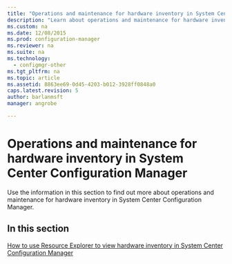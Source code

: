 ```yaml
---
title: "Operations and maintenance for hardware inventory in System Center Configuration Manager"
description: "Learn about operations and maintenance for hardware inventory in System Center Configuration Manager."
ms.custom: na
ms.date: 12/08/2015
ms.prod: configuration-manager
ms.reviewer: na
ms.suite: na
ms.technology:
  - configmgr-other
ms.tgt_pltfrm: na
ms.topic: article
ms.assetid: 8863ee69-0d45-4203-b012-3928ff0848a0
caps.latest.revision: 5
author: barlanmsftmanager: angrobe

---
```

# Operations and maintenance for hardware inventory in System Center Configuration Manager
Use the information in this section to find out more about operations and maintenance for hardware inventory in System Center Configuration Manager.  

## In this section  
 [How to use Resource Explorer to view hardware inventory in System Center Configuration Manager](../../../../core/clients/manage/inventory/use-resource-explorer-to-view-hardware-inventory.md)  
